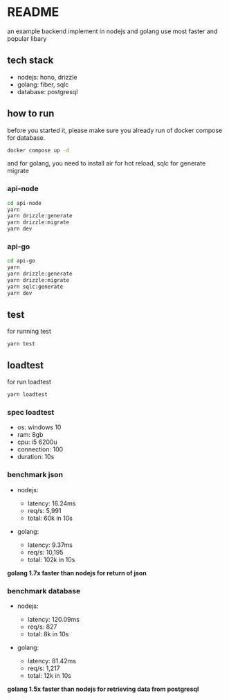 # README

an example backend implement in nodejs and golang use most faster and popular libary

## tech stack

-  nodejs: hono, drizzle
-  golang: fiber, sqlc
-  database: postgresql

## how to run

before you started it, please make sure you already run of docker compose for database.

```bash
docker compose up -d
```

and for golang, you need to install air for hot reload, sqlc for generate migrate

### api-node

```bash
cd api-node
yarn
yarn drizzle:generate
yarn drizzle:migrate
yarn dev
```

### api-go

```bash
cd api-go
yarn
yarn drizzle:generate
yarn drizzle:migrate
yarn sqlc:generate
yarn dev
```

## test

for running test
```
yarn test
```

## loadtest

for run loadtest
```bash
yarn loadtest
```

### spec loadtest

- os: windows 10
- ram: 8gb
- cpu: i5 6200u
- connection: 100
- duration: 10s

### benchmark json

- nodejs: 
    - latency: 16.24ms
    - req/s: 5,991
    - total: 60k in 10s

- golang:   
    - latency: 9.37ms
    - req/s: 10,195
    - total: 102k in 10s

**golang 1.7x faster than nodejs for return of json**

### benchmark database

- nodejs: 
    - latency: 120.09ms
    - req/s: 827
    - total: 8k in 10s

- golang:   
    - latency: 81.42ms
    - req/s: 1,217
    - total: 12k in 10s

**golang 1.5x faster than nodejs for retrieving data from postgresql**